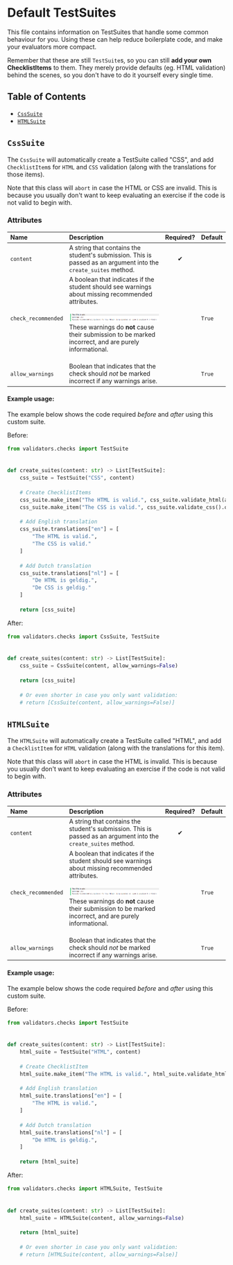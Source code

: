 # Default TestSuites

This file contains information on TestSuites that handle some common behaviour for you. Using these can help reduce boilerplate code, and make your evaluators more compact.

Remember that these are still `TestSuite`s, so you can still **add your own ChecklistItems** to them. They merely provide defaults (eg. HTML validation) behind the scenes, so you don't have to do it yourself every single time.

## Table of Contents
- [`CssSuite`](#csssuite)
- [`HTMLSuite`](#htmlsuite)

## `CssSuite`

The `CssSuite` will automatically create a TestSuite called "CSS", and add `ChecklistItem`s for `HTML` and `CSS` validation (along with the translations for those items).

Note that this class will `abort` in case the HTML or CSS are invalid. This is because you usually don't want to keep evaluating an exercise if the code is not valid to begin with.

### Attributes

| Name | Description | Required? | Default |
|:-----|:------------|:---------:|:--------|
| `content` | A string that contains the student's submission. This is passed as an argument into the `create_suites` method. |  ✔  |  |
| `check_recommended` | <a id="check-recommended-image"/> A boolean that indicates if the student should see warnings about missing recommended attributes.<br /><br /><img src="../media/warnings-dodona.png" alt="image: warnings on Dodona."> These warnings do **not** cause their submission to be marked incorrect, and are purely informational.<br /><br /> | | `True` |
| `allow_warnings` | Boolean that indicates that the check should *not* be marked incorrect if any warnings arise. |  | `True` |

#### Example usage:

The example below shows the code required *before* and *after* using this custom suite.

Before:

```python
from validators.checks import TestSuite


def create_suites(content: str) -> List[TestSuite]:
    css_suite = TestSuite("CSS", content)
    
    # Create ChecklistItems
    css_suite.make_item("The HTML is valid.", css_suite.validate_html(allow_warnings=False).or_abort())
    css_suite.make_item("The CSS is valid.", css_suite.validate_css().or_abort())
    
    # Add English translation
    css_suite.translations["en"] = [
        "The HTML is valid.",
        "The CSS is valid."
    ]
    
    # Add Dutch translation
    css_suite.translations["nl"] = [
        "De HTML is geldig.",
        "De CSS is geldig."
    ]
    
    return [css_suite]
```

After:

```python
from validators.checks import CssSuite, TestSuite


def create_suites(content: str) -> List[TestSuite]:
    css_suite = CssSuite(content, allow_warnings=False)

    return [css_suite]

    # Or even shorter in case you only want validation:
    # return [CssSuite(content, allow_warnings=False)]
```

## `HTMLSuite`

The `HTMLSuite` will automatically create a TestSuite called "HTML", and add a `ChecklistItem` for `HTML` validation (along with the translations for this item).

Note that this class will `abort` in case the HTML is invalid. This is because you usually don't want to keep evaluating an exercise if the code is not valid to begin with.

### Attributes

| Name | Description | Required? | Default |
|:-----|:------------|:---------:|:--------|
| `content` | A string that contains the student's submission. This is passed as an argument into the `create_suites` method. |  ✔  |  |
| `check_recommended` | <a id="check-recommended-image"/> A boolean that indicates if the student should see warnings about missing recommended attributes.<br /><br /><img src="../media/warnings-dodona.png" alt="image: warnings on Dodona."> These warnings do **not** cause their submission to be marked incorrect, and are purely informational.<br /><br /> | | `True` |
| `allow_warnings` | Boolean that indicates that the check should *not* be marked incorrect if any warnings arise. |  | `True` |

#### Example usage:

The example below shows the code required *before* and *after* using this custom suite.

Before:

```python
from validators.checks import TestSuite


def create_suites(content: str) -> List[TestSuite]:
    html_suite = TestSuite("HTML", content)
    
    # Create ChecklistItem
    html_suite.make_item("The HTML is valid.", html_suite.validate_html(allow_warnings=False).or_abort())
    
    # Add English translation
    html_suite.translations["en"] = [
        "The HTML is valid.",
    ]
    
    # Add Dutch translation
    html_suite.translations["nl"] = [
        "De HTML is geldig.",
    ]
    
    return [html_suite]
```

After:

```python
from validators.checks import HTMLSuite, TestSuite


def create_suites(content: str) -> List[TestSuite]:
    html_suite = HTMLSuite(content, allow_warnings=False)

    return [html_suite]

    # Or even shorter in case you only want validation:
    # return [HTMLSuite(content, allow_warnings=False)]
```
